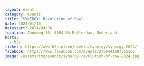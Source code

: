 ```yaml
---
layout: event
category: events
title: "SYNERGY: Revolution of Raw"
date: 2024/01/16
datestart: 2024/04/06
location: Ahoyweg 10, 3084 BA Rotterdam, Nederland
hosts:
  - b2s
tickets: https://www.b2s.nl/en/events/synergy/synergy-2024/
facebook: https://www.facebook.com/events/2726441687515166
image: /assets/img/events/synergy-revolution-of-raw-2024.jpg
---
```


